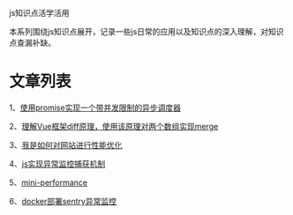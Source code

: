 js知识点活学活用

本系列围绕js知识点展开，记录一些js日常的应用以及知识点的深入理解，对知识点查漏补缺。


# 文章列表
1、[使用promise实现一个带并发限制的异步调度器](https://github.com/apollojie/javascript/issues/4)  

2、[理解Vue框架diff原理，使用该原理对两个数组实现merge](https://github.com/apollojie/javascript/issues/3)   

3、[我是如何对网站进行性能优化](https://github.com/apollojie/javascript/issues/5)  

4、[js实现异常监控捕获机制](https://github.com/apollojie/mini-report/blob/master/report-core.js)  

5、[mini-performance](https://github.com/apollojie/mini-performance/blob/master/mini-performance.js)  

6、[docker部署sentry异常监控](https://github.com/apollojie/blogs/issues/6)   